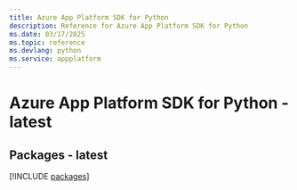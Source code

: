 ```yaml
---
title: Azure App Platform SDK for Python
description: Reference for Azure App Platform SDK for Python
ms.date: 03/17/2025
ms.topic: reference
ms.devlang: python
ms.service: appplatform
---
```

# Azure App Platform SDK for Python - latest
## Packages - latest
[!INCLUDE [packages](app-platform-index.md)]